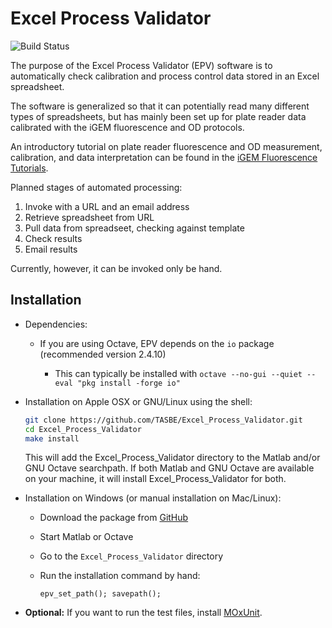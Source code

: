 # Excel Process Validator

![Build Status](https://github.com/TASBE/Excel_Process_Validator/actions/workflows/CI.yml/badge.svg)

The purpose of the Excel Process Validator (EPV) software is to 
automatically check calibration and process control data stored in an 
Excel spreadsheet.

The software is generalized so that it can potentially read many 
different types of spreadsheets, but has mainly been set up for plate reader data calibrated with the iGEM fluorescence and OD protocols.

An introductory tutorial on plate reader fluorescence and OD measurement, calibration, and data interpretation can be found in the [iGEM Fluorescence Tutorials](https://github.com/iGEM-Measurement-Tools/Fluorescence-Tutorials).


Planned stages of automated processing:

1. Invoke with a URL and an email address
2. Retrieve spreadsheet from URL
3. Pull data from spreadseet, checking against template
4. Check results
5. Email results

Currently, however, it can be invoked only be hand.


## Installation

- Dependencies:

  - If you are using Octave, EPV depends on the `io` package (recommended version 2.4.10)
  
     - This can typically be installed with `octave --no-gui --quiet --eval "pkg install -forge io"`

- Installation on Apple OSX or GNU/Linux using the shell:

    ```bash
    git clone https://github.com/TASBE/Excel_Process_Validator.git
    cd Excel_Process_Validator
    make install
    ```
    This will add the Excel_Process_Validator directory to the Matlab and/or GNU Octave searchpath. If both Matlab and GNU Octave are available on your machine, it will install Excel_Process_Validator for both.

- Installation on Windows (or manual installation on Mac/Linux):
  - Download the package from [GitHub](https://github.com/TASBE/Excel_Process_Validator)
  - Start Matlab or Octave
  - Go to the ``Excel_Process_Validator`` directory
  - Run the installation command by hand:
  
      ```
    epv_set_path(); savepath();
    ```
- **Optional:** If you want to run the test files, install [MOxUnit](https://github.com/MOxUnit/MOxUnit).
